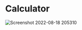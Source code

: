 # Calculator
![Screenshot 2022-08-18 205310](https://user-images.githubusercontent.com/111454119/185433551-253e307d-9f44-4903-aa85-6f65a602a39a.png)
